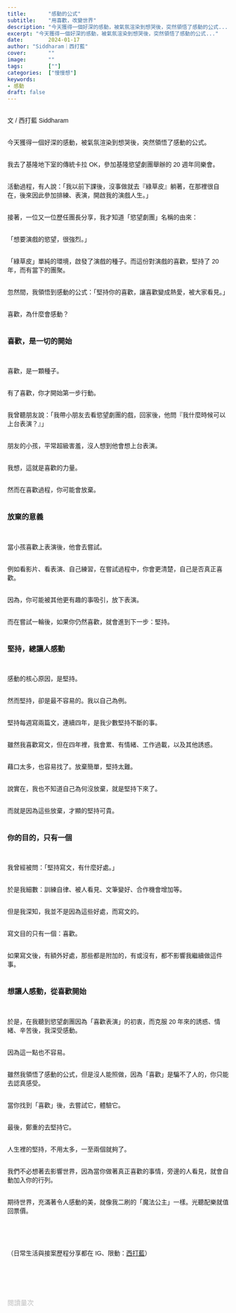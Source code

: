 ```yaml
---
title:       "感動的公式"
subtitle:    "用喜歡，改變世界"
description: "今天獲得一個好深的感動，被氣氛渲染到想哭後，突然領悟了感動的公式..."
excerpt: "今天獲得一個好深的感動，被氣氛渲染到想哭後，突然領悟了感動的公式..."
date:        2024-01-17
author: "Siddharam｜西打藍"
cover:       ""
image:       ""
tags:        [""]
categories:  ["慢慢想"]
keywords:
- 感動
draft: false
---
```


<article style="font-family: 'Noto Sans TC', '微軟正黑體', sans-serif; font-weight: 300;">

<br>文 / 西打藍 Siddharam<br><br>

今天獲得一個好深的感動，被氣氛渲染到想哭後，突然領悟了感動的公式。<br><br>

我去了基隆地下室的傳統卡拉 OK，參加基隆慾望劇團舉辦的 20 週年同樂會。<br><br>

活動過程，有人說：「我以前下課後，沒事做就去『綠草皮』躺著，在那裡很自在，後來因此參加排練、表演，開啟我的演戲人生。」<br><br>

接著，一位又一位歷任團長分享，我才知道「慾望劇團」名稱的由來：<br><br>

「想要演戲的慾望，很強烈。」<br><br>

「綠草皮」單純的環境，啟發了演戲的種子。而這份對演戲的喜歡，堅持了 20 年，而有當下的團聚。<br><br>

忽然間，我領悟到感動的公式：「堅持你的喜歡，讓喜歡變成熱愛，被大家看見。」<br><br>

喜歡，為什麼會感動？<br><br>


<h3 class="article-h1-color">喜歡，是一切的開始</h3><br>

喜歡，是一顆種子。<br><br>

有了喜歡，你才開始第一步行動。<br><br>

我曾聽朋友說：「我帶小朋友去看慾望劇團的戲，回家後，他問『我什麼時候可以上台表演？』」<br><br>

朋友的小孩，平常超級害羞，沒人想到他會想上台表演。<br><br>

我想，這就是喜歡的力量。<br><br>

然而在喜歡過程，你可能會放棄。<br><br>


<h3 class="article-h1-color">放棄的意義</h3><br>

當小孩喜歡上表演後，他會去嘗試。<br><br>

例如看影片、看表演、自己練習，在嘗試過程中，你會更清楚，自己是否真正喜歡。<br><br>

因為，你可能被其他更有趣的事吸引，放下表演。<br><br>

而在嘗試一輪後，如果你仍然喜歡，就會進到下一步：堅持。<br><br>


<h3 class="article-h1-color">堅持，總讓人感動</h3><br>

感動的核心原因，是堅持。<br><br>

然而堅持，卻是最不容易的。我以自己為例。<br><br>

堅持每週寫兩篇文，連續四年，是我少數堅持不斷的事。<br><br>

雖然我喜歡寫文，但在四年裡，我會累、有情緒、工作過載，以及其他誘惑。<br><br>

藉口太多，也容易找了。放棄簡單，堅持太難。<br><br>

說實在，我也不知道自己為何沒放棄，就是堅持下來了。<br><br>

而就是因為這些放棄，才顯的堅持可貴。<br><br>


<h3 class="article-h1-color">你的目的，只有一個</h3><br>

我曾經被問：「堅持寫文，有什麼好處。」<br><br>

於是我細數：訓練自律、被人看見、文筆變好、合作機會增加等。<br><br>

但是我深知，我並不是因為這些好處，而寫文的。<br><br>

寫文目的只有一個：喜歡。<br><br>

如果寫文後，有額外好處，那些都是附加的，有或沒有，都不影響我繼續做這件事。<br><br>


<h3 class="article-h1-color">想讓人感動，從喜歡開始</h3><br>

於是，在我聽到慾望劇團因為「喜歡表演」的初衷，而克服 20 年來的誘惑、情緒、辛苦後，我深受感動。<br><br>

因為這一點也不容易。<br><br>

雖然我領悟了感動的公式，但是沒人能照做，因為「喜歡」是騙不了人的，你只能去認真感受。<br><br>

當你找到「喜歡」後，去嘗試它，體驗它。<br><br>

最後，鄭重的去堅持它。<br><br>

人生裡的堅持，不用太多，一至兩個就夠了。<br><br>

我們不必想著去影響世界，因為當你做著真正喜歡的事情，旁邊的人看見，就會自動加入你的行列。<br><br>

期待世界，充滿著令人感動的美，就像我二刷的「魔法公主」一樣。光聽配樂就值回票價。<br><br>




<!-- 完美而感動，看一齣戲，聽有人因為二十年前，有個地方可以躺、自由發揮，就此愛上戲劇，做了二十年。
不小心看到一個細節，沒有人注意到，但就是堅持了。
每一次都對得起初衷，真的很不容易。

寫文內容不好被笑，撐過去。沒有靈感，還是堅持承諾。
我們真的可以做選擇，當心情不對時，就不做自己承諾的事，也不會有人記得，不見得有人看見，但你自己知道。
藉口太容易了，心情不好、感冒、工作太累，都是放棄的原因。
人生，不用堅持太多東西，一至兩個就足夠美了。
剩下的都可以放掉，但最本質的不能放，放掉，就不再是你。

不再做設計、不再畫畫、不再寫文。
原因可以很多，大家也能理解，但，你就消失了。
因為，你是所有行動，組成的你。
熱愛這兩個字，不該容易說出口，如果沒有堅持，就僅僅是喜歡而已，不到熱愛。

四年是什麼數字？無論工作再累，心情再不好，都堅持。就會被感動。

最後，有人認為應該要走出去。不過，當下已經很美好了。
影響了這麼多人，大家來參與。

有人十年什麼都沒做，也有人做了一齣又一齣戲，堅持的感動。為什麼要花錢辦同樂會？我懂了。讓參與者愛上這裡

做培力 教育 傳遞愛與感動
不用想著影響世界 而是做著自己真正喜歡的事 旁邊的人看到 就會自動加入了

情緒因受外界刺激而有所震撼 -->



<br><br>



<!-- 
<!-- 案例 > 證明案例 > 壞處 > 怎麼改變（列步驟） > 結語總結金句 -->


（日常生活與接案歷程分享都在 IG、限動：<a href="https://www.instagram.com/sidd.blue/" target="_blank">西打藍</a>）<br><br>

<!-- <h3 class="article-h1-color"></h3><br> -->





<br><br><br>

</article>

<div style="color: #bfbfbf; font-size: 15px;" id="busuanzi_container_page_pv">
  閱讀量<span id="busuanzi_value_page_pv"></span>次
</div>

<script src="../../js/post.js"></script>
